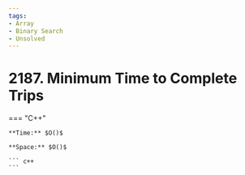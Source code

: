 ```yaml
---
tags:
- Array
- Binary Search
- Unsolved
---
```



# 2187. Minimum Time to Complete Trips

=== "C++"

    **Time:** $O()$

    **Space:** $O()$

    ``` c++
    ```